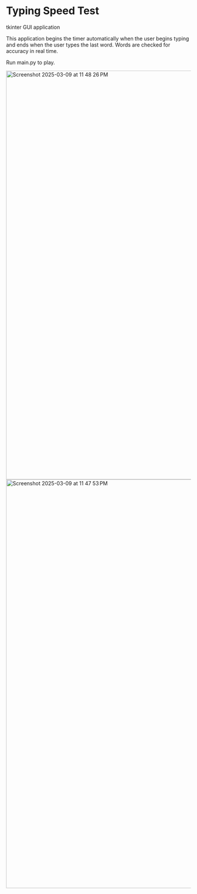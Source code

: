 # Typing Speed Test
tkinter GUI application

This application begins the timer automatically when the user begins typing and ends when the user types the last word.
Words are checked for accuracy in real time.

Run main.py to play.

<img width="1112" alt="Screenshot 2025-03-09 at 11 48 26 PM" src="https://github.com/user-attachments/assets/42c4232d-e76f-4a0b-a6f4-4629e6d6ea57" />
<img width="1112" alt="Screenshot 2025-03-09 at 11 47 53 PM" src="https://github.com/user-attachments/assets/0b503b06-875f-4353-880f-1647ffb82b99" />
